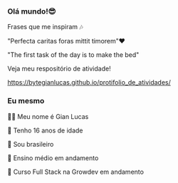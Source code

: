 ### Olá mundo!😎

Frases que me inspiram 🎶

"Perfecta caritas foras mittit timorem"❤️

"The first task of the day is to make the bed"

Veja meu respositório de atividade!

https://bytegianlucas.github.io/protifolio_de_atividades/ 

        
### Eu mesmo

🙋‍♂️ Meu nome é Gian Lucas

🙋 Tenho 16 anos de idade 

💚 Sou brasileiro   

📕 Ensino médio em andamento

🔵 Curso Full Stack na Growdev em andamento

